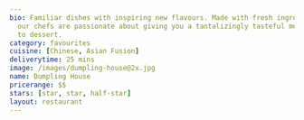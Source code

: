 ```yaml
---
bio: Familiar dishes with inspiring new flavours. Made with fresh ingredients everyday,
  our chefs are passionate about giving you a tantalizingly tasteful meal, from appetizer
  to dessert.
category: favourites
cuisine: [Chinese, Asian Fusion]
deliverytime: 25 mins
image: /images/dumpling-house@2x.jpg
name: Dumpling House
pricerange: $$
stars: [star, star, half-star]
layout: restaurant
---
```

